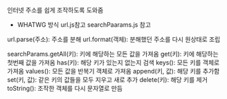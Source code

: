 인터넷 주소를 쉽게 조작하도록 도와줌
* WHATWG 방식
url.js참고
searchPaarams.js 참고

url.parse(주소): 주소를 분해
url.format(객체): 분해했던 주소를 다시 원상태로 조립


searchParams.getAll(키): 키에 해당하는 모든 값을 가져옴
get(키): 키에 해당하는 첫번째 값을 가져옴
has(키): 해당 키가 있는지 없는지 검색
keys(): 모든 키를 객체로 가져옴
values(): 모든 값을 반복기 객체로 가져옴
append(키, 값): 해당 키를 추가함
set(키, 값): 같은 키의 값들을 모두 지우고 새로 추가
delete(키): 해당 키를 제거
toString(): 조작한 객체를 다시 문자열로 만듬